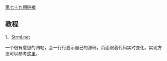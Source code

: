 [第七十九期链接](https://github.com/ruanyf/weekly/blob/master/docs/issue-79.md)

## 教程

1、[Strml.net](https://www.strml.net/)

一个很有意思的网站，会一行行显示自己的源码，页面跟着代码实时变化。实现方法可以参考[这里](https://codepen.io/jakealbaugh/pen/PwLXXP)。

